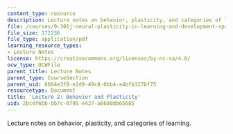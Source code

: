 ```yaml
---
content_type: resource
description: Lecture notes on behavior, plasticity, and categories of learning.
file: /courses/9-301j-neural-plasticity-in-learning-and-development-spring-2002/2bc4f6bbbb7c0795e427a6600db65685_lecture_2_notes.pdf
file_size: 172236
file_type: application/pdf
learning_resource_types:
- Lecture Notes
license: https://creativecommons.org/licenses/by-nc-sa/4.0/
ocw_type: OCWFile
parent_title: Lecture Notes
parent_type: CourseSection
parent_uid: 6664e3f8-e2d9-49c8-0bb4-a4bfb327bf75
resourcetype: Document
title: 'Lecture 2: Behavior and Plasticity'
uid: 2bc4f6bb-bb7c-0795-e427-a6600db65685
---
```

Lecture notes on behavior, plasticity, and categories of learning.